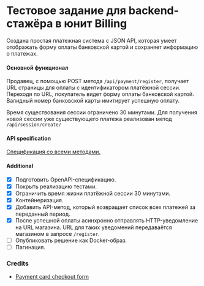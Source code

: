 # Тестовое задание для backend-стажёра в юнит Billing
Создана простая платежная система c JSON API, которая умеет отображать форму оплаты банковской картой и сохраняет 
информацию о платежах.

#### Основной функционал
Продавец, с помощью POST метода `/api/payment/register`, получает URL страницы для оплаты с 
идентификатором платёжной сессии.
Переходя по URL, покупатель видет форму оплаты банковской картой. Валидный номер банковской карты имитирует успешную 
оплату.

Время существования сессии ограничено 30 минутами. Для получения новой сессии уже существующего платежа реализован метод
`/api/session/create/`

#### API specification
[Спецификация со всеми методами.][2]



#### Additional
- [x] Подготовить OpenAPI-спецификацию.
- [x] Покрыть реализацию тестами.
- [x] Ограничить время жизни платёжной сессии 30 минутами.
- [x] Контейнеризация.
- [x] Добавить API-метод, который возвращает список всех платежей за переданный период.
- [x] После успешной оплаты асинхронно отправлять HTTP-уведомление на URL магазина. URL для таких уведомений передаваётся магазином в запросе `/register`.
- [ ] Опубликовать решение как Docker-образ.
- [ ] Пагинация.

### Credits
* [Payment card checkout form][1]

[1]:https://codepen.io/simoberny/pen/XgEgGg
[2]:https://app.swaggerhub.com/apis-docs/MrSmile2114/avito-billing/